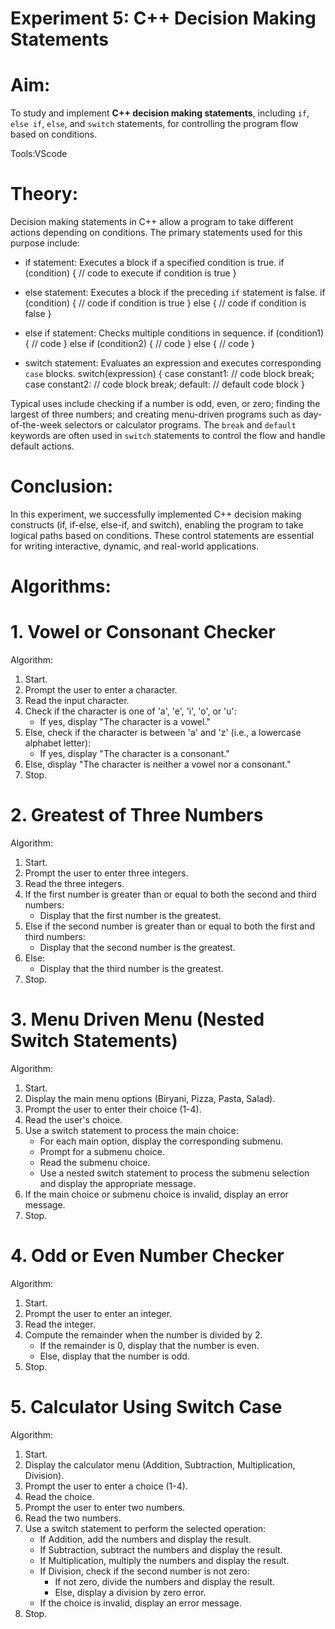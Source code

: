 # Experiment 5: C++ Decision Making Statements

# Aim:
To study and implement **C++ decision making statements**, including `if`, `else if`, `else`, and `switch` statements, for controlling the program flow based on conditions.

Tools:VScode

# Theory:
Decision making statements in C++ allow a program to take different actions depending on conditions. The primary statements used for this purpose include:

- if statement: Executes a block if a specified condition is true.
    if (condition) {
        // code to execute if condition is true
    }
  
- else statement: Executes a block if the preceding `if` statement is false.
    if (condition) {
        // code if condition is true
    } else {
        // code if condition is false
    }
- else if statement: Checks multiple conditions in sequence.
    if (condition1) {
        // code
    } else if (condition2) {
        // code
    } else {
        // code
    }
    
- switch statement: Evaluates an expression and executes corresponding `case` blocks.
    switch(expression) {
        case constant1:
            // code block
            break;
        case constant2:
            // code block
            break;
        default:
            // default code block
    }
    
Typical uses include checking if a number is odd, even, or zero; finding the largest of three numbers; and creating menu-driven programs such as day-of-the-week selectors or calculator programs. The `break` and `default` keywords are often used in `switch` statements to control the flow and handle default actions.

# Conclusion:
In this experiment, we successfully implemented C++ decision making constructs (if, if-else, else-if, and switch), enabling the program to take logical paths based on conditions. These control statements are essential for writing interactive, dynamic, and real-world applications.

# Algorithms:

# 1. Vowel or Consonant Checker

Algorithm:
1. Start.
2. Prompt the user to enter a character.
3. Read the input character.
4. Check if the character is one of 'a', 'e', 'i', 'o', or 'u':
   - If yes, display "The character is a vowel."
5. Else, check if the character is between 'a' and 'z' (i.e., a lowercase alphabet letter):
   - If yes, display "The character is a consonant."
6. Else, display "The character is neither a vowel nor a consonant."
7. Stop.

# 2. Greatest of Three Numbers

Algorithm:
1. Start.
2. Prompt the user to enter three integers.
3. Read the three integers.
4. If the first number is greater than or equal to both the second and third numbers:
   - Display that the first number is the greatest.
5. Else if the second number is greater than or equal to both the first and third numbers:
   - Display that the second number is the greatest.
6. Else:
   - Display that the third number is the greatest.
7. Stop.



# 3. Menu Driven Menu (Nested Switch Statements)

Algorithm:
1. Start.
2. Display the main menu options (Biryani, Pizza, Pasta, Salad).
3. Prompt the user to enter their choice (1-4).
4. Read the user's choice.
5. Use a switch statement to process the main choice:
   - For each main option, display the corresponding submenu.
   - Prompt for a submenu choice.
   - Read the submenu choice.
   - Use a nested switch statement to process the submenu selection and display the appropriate message.
6. If the main choice or submenu choice is invalid, display an error message.
7. Stop.
 
 
 
# 4. Odd or Even Number Checker

Algorithm:
1. Start.
2. Prompt the user to enter an integer.
3. Read the integer.
4. Compute the remainder when the number is divided by 2.
   - If the remainder is 0, display that the number is even.
   - Else, display that the number is odd.
5. Stop.


# 5. Calculator Using Switch Case

Algorithm:
1. Start.
2. Display the calculator menu (Addition, Subtraction, Multiplication, Division).
3. Prompt the user to enter a choice (1-4).
4. Read the choice.
5. Prompt the user to enter two numbers.
6. Read the two numbers.
7. Use a switch statement to perform the selected operation:
   - If Addition, add the numbers and display the result.
   - If Subtraction, subtract the numbers and display the result.
   - If Multiplication, multiply the numbers and display the result.
   - If Division, check if the second number is not zero:
     - If not zero, divide the numbers and display the result.
     - Else, display a division by zero error.
   - If the choice is invalid, display an error message.
8. Stop.



